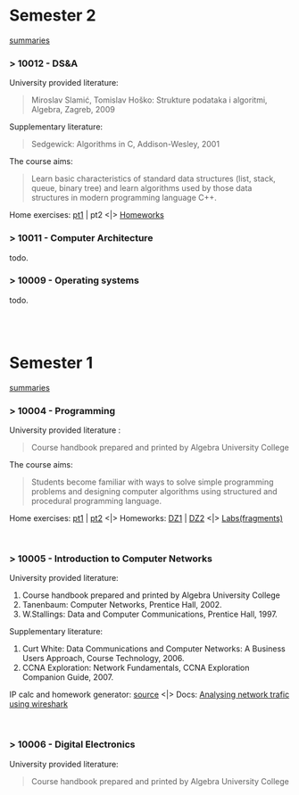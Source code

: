 # Semester 2

[summaries](https://github.com/frainfreeze/studying/blob/master/university/skripte.md#semestar-2)

### > 10012 - DS&A
University provided literature:
> Miroslav Slamić, Tomislav Hoško: Strukture podataka i algoritmi, Algebra, Zagreb, 2009

Supplementary literature:
> Sedgewick: Algorithms in C, Addison-Wesley, 2001

The course aims:
> Learn basic characteristics of standard data structures (list, stack, queue, binary tree) and learn algorithms used by those data structures in modern programming language C++.

Home exercises: [pt1](https://github.com/frainfreeze/studying/tree/master/university/10012-DS&A/home-exercises) | pt2
   <|>   [Homeworks](https://github.com/frainfreeze/studying/tree/master/university/10012-DS&A/homeworks)

### > 10011 - Computer Architecture
todo.

### > 10009 - Operating systems
todo.

<br><br>

# Semester 1

[summaries](https://github.com/frainfreeze/studying/blob/master/university/skripte.md#semestar-1)

### > 10004 - Programming 
University provided literature :
>    Course handbook prepared and printed by Algebra University College

The course aims:
> Students become familiar with ways to solve simple programming problems and designing computer algorithms using structured and procedural programming language.

Home exercises: [pt1](https://github.com/frainfreeze/studying/tree/master/university/10004-prog/home%20exercises%201) | [pt2](https://github.com/frainfreeze/studying/tree/master/university/10004-prog/home%20exercises%202)
   <|>   Homeworks: [DZ1](https://github.com/frainfreeze/studying/tree/master/university/10004-prog/homeworks/DZ1) | [DZ2](https://github.com/frainfreeze/studying/tree/master/university/10004-prog/homeworks/DZ2) 
   <|>   [Labs(fragments)](https://github.com/frainfreeze/studying/tree/master/university/10004-prog/labs)
   
<br>

### > 10005 - Introduction to Computer Networks 

University provided literature:

1. Course handbook prepared and printed by Algebra University College
2. Tanenbaum: Computer Networks, Prentice Hall, 2002.
3. W.Stallings: Data and Computer Communications, Prentice Hall, 1997.

Supplementary literature:

1. Curt White: Data Communications and Computer Networks: A Business Users Approach, Course Technology, 2006.
2. CCNA Exploration: Network Fundamentals, CCNA Exploration Companion Guide, 2007.

IP calc and homework generator: [source](https://github.com/frainfreeze/studying/tree/master/university/10005-networks/IP%20calculator%20homework/source)   <|>   Docs: [Analysing network trafic using wireshark](https://github.com/frainfreeze/studying/blob/master/university/skripte/tkucar-Analiza_komunikacije_izmedu_dva_racunala_koristenjem_Wiresharka.pdf)

<br>

### > 10006 - Digital Electronics 
University provided literature:
> Course handbook prepared and printed by Algebra University College 
